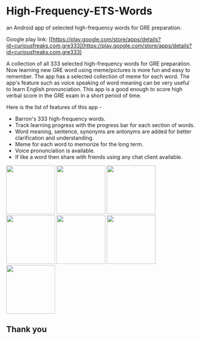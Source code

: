 # High-Frequency-ETS-Words
an Android app of selected high-frequency words for GRE preparation.

 Google play link: [[https://play.google.com/store/apps/details?id=curiousfreaks.com.gre333](https://play.google.com/store/apps/details?id=curiousfreaks.com.gre333)


A collection of all 333 selected high-frequency words for GRE preparation.  
Now learning new GRE word using meme/pictures is more fun and easy to remember. The app has a selected collection of meme for each word. The app's feature such as voice speaking of word meaning can be very useful to learn English pronunciation. This app is a good enough to score high verbal score in the GRE exam in a short period of time.  
  
Here is the list of features of this app -  
  
- Barron's 333 high-frequency words.  
- Track learning progress with the progress bar for each section of words.  
- Word meaning, sentence, synonyms are antonyms are added for better clarification and understanding.  
- Meme for each word to memorize for the long term.  
- Voice pronunciation is available.  
- If like a word then share with friends using any chat client available.  
  
<p float="left">
  <img src="images/1.wep" width="130" />
  <img src="images/2.png" width="130" /> 
  <img src="images/3.png" width="130" />
  <img src="images/4.png" width="130" />
  <img src="images/5.png" width="130" />
  <img src="images/6.png" width="130" />
  <img src="images/7.png" width="130" />
</p>

## Thank you ##
